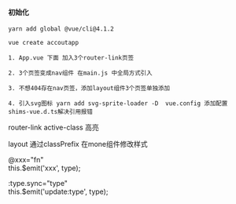#### 初始化
```
yarn add global @vue/cli@4.1.2

vue create accoutapp

1. App.vue 下面 加入3个router-link页签

2. 3个页签变成nav组件 在main.js 中全局方式引入

3. 不想404存在nav页签，添加layout组件3个页签单独添加

4. 引入svg图标 yarn add svg-sprite-loader -D  vue.config 添加配置
shims-vue.d.ts解决引用报错

```




router-link active-class 高亮

layout 通过classPrefix 在mone组件修改样式

            
@xxx="fn"  
this.$emit('xxx', type);

:type.sync="type"  
this.$emit('update:type', type);